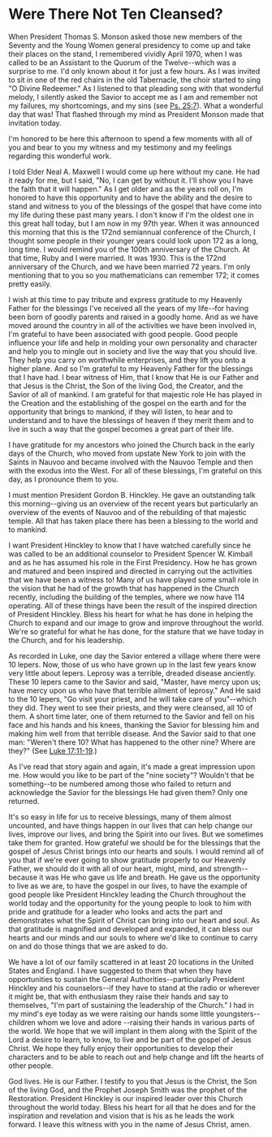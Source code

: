 # Were There Not Ten Cleansed?

When President Thomas S. Monson asked those new members of the Seventy and the
Young Women general presidency to come up and take their places on the stand,
I remembered vividly April 1970, when I was called to be an Assistant to the
Quorum of the Twelve--which was a surprise to me. I'd only known about it for
just a few hours. As I was invited to sit in one of the red chairs in the old
Tabernacle, the choir started to sing "O Divine Redeemer." As I listened to
that pleading song with that wonderful melody, I silently asked the Savior to
accept me as I am and remember not my failures, my shortcomings, and my sins
(see [Ps. 25:7](https://www.lds.org/scriptures/ot/ps/25.7?lang=eng#6)). What a
wonderful day that was! That flashed through my mind as President Monson made
that invitation today.

I'm honored to be here this afternoon to spend a few moments with all of you
and bear to you my witness and my testimony and my feelings regarding this
wonderful work.

I told Elder Neal A. Maxwell I would come up here without my cane. He had it
ready for me, but I said, "No, I can get by without it. I'll show you I have
the faith that it will happen." As I get older and as the years roll on, I'm
honored to have this opportunity and to have the ability and the desire to
stand and witness to you of the blessings of the gospel that have come into my
life during these past many years. I don't know if I'm the oldest one in this
great hall today, but I am now in my 97th year. When it was announced this
morning that this is the 172nd semiannual conference of the Church, I thought
some people in their younger years could look upon 172 as a long, long time. I
would remind you of the 100th anniversary of the Church. At that time, Ruby
and I were married. It was 1930. This is the 172nd anniversary of the Church,
and we have been married 72 years. I'm only mentioning that to you so you
mathematicians can remember 172; it comes pretty easily.

I wish at this time to pay tribute and express gratitude to my Heavenly Father
for the blessings I've received all the years of my life--for having been born
of goodly parents and raised in a goodly home. And as we have moved around the
country in all of the activities we have been involved in, I'm grateful to
have been associated with good people. Good people influence your life and
help in molding your own personality and character and help you to mingle out
in society and live the way that you should live. They help you carry on
worthwhile enterprises, and they lift you onto a higher plane. And so I'm
grateful to my Heavenly Father for the blessings that I have had. I bear
witness of Him, that I know that He is our Father and that Jesus is the
Christ, the Son of the living God, the Creator, and the Savior of all of
mankind. I am grateful for that majestic role He has played in the Creation
and the establishing of the gospel on the earth and for the opportunity that
brings to mankind, if they will listen, to hear and to understand and to have
the blessings of heaven if they merit them and to live in such a way that the
gospel becomes a great part of their life.

I have gratitude for my ancestors who joined the Church back in the early days
of the Church, who moved from upstate New York to join with the Saints in
Nauvoo and became involved with the Nauvoo Temple and then with the exodus
into the West. For all of these blessings, I'm grateful on this day, as I
pronounce them to you.

I must mention President Gordon B. Hinckley. He gave an outstanding talk this
morning--giving us an overview of the recent years but particularly an
overview of the events of Nauvoo and of the rebuilding of that majestic
temple. All that has taken place there has been a blessing to the world and to
mankind.

I want President Hinckley to know that I have watched carefully since he was
called to be an additional counselor to President Spencer W. Kimball and as he
has assumed his role in the First Presidency. How he has grown and matured and
been inspired and directed in carrying out the activities that we have been a
witness to! Many of us have played some small role in the vision that he had
of the growth that has happened in the Church recently, including the building
of the temples, where we now have 114 operating. All of these things have been
the result of the inspired direction of President Hinckley. Bless his heart
for what he has done in helping the Church to expand and our image to grow and
improve throughout the world. We're so grateful for what he has done, for the
stature that we have today in the Church, and for his leadership.

As recorded in Luke, one day the Savior entered a village where there were 10
lepers. Now, those of us who have grown up in the last few years know very
little about lepers. Leprosy was a terrible, dreaded disease anciently. These
10 lepers came to the Savior and said, "Master, have mercy upon us; have mercy
upon us who have that terrible ailment of leprosy." And He said to the 10
lepers, "Go visit your priest, and he will take care of you"--which they did.
They went to see their priests, and they were cleansed, all 10 of them. A
short time later, one of them returned to the Savior and fell on his face and
his hands and his knees, thanking the Savior for blessing him and making him
well from that terrible disease. And the Savior said to that one man: "Weren't
there 10? What has happened to the other nine? Where are they?" (See [Luke
17:11-19](https://www.lds.org/scriptures/nt/luke/17.11-19?lang=eng#10).)

As I've read that story again and again, it's made a great impression upon me.
How would you like to be part of the "nine society"? Wouldn't that be
something--to be numbered among those who failed to return and acknowledge the
Savior for the blessings He had given them? Only one returned.

It's so easy in life for us to receive blessings, many of them almost
uncounted, and have things happen in our lives that can help change our lives,
improve our lives, and bring the Spirit into our lives. But we sometimes take
them for granted. How grateful we should be for the blessings that the gospel
of Jesus Christ brings into our hearts and souls. I would remind all of you
that if we're ever going to show gratitude properly to our Heavenly Father, we
should do it with all of our heart, might, mind, and strength--because it was
He who gave us life and breath. He gave us the opportunity to live as we are,
to have the gospel in our lives, to have the example of good people like
President Hinckley leading the Church throughout the world today and the
opportunity for the young people to look to him with pride and gratitude for a
leader who looks and acts the part and demonstrates what the Spirit of Christ
can bring into our heart and soul. As that gratitude is magnified and
developed and expanded, it can bless our hearts and our minds and our souls to
where we'd like to continue to carry on and do those things that we are asked
to do.

We have a lot of our family scattered in at least 20 locations in the United
States and England. I have suggested to them that when they have opportunities
to sustain the General Authorities--particularly President Hinckley and his
counselors--if they have to stand at the radio or wherever it might be, that
with enthusiasm they raise their hands and say to themselves, "I'm part of
sustaining the leadership of the Church." I had in my mind's eye today as we
were raising our hands some little youngsters--children whom we love and adore
--raising their hands in various parts of the world. We hope that we will
implant in them along with the Spirit of the Lord a desire to learn, to know,
to live and be part of the gospel of Jesus Christ. We hope they fully enjoy
their opportunities to develop their characters and to be able to reach out
and help change and lift the hearts of other people.

God lives. He is our Father. I testify to you that Jesus is the Christ, the
Son of the living God, and the Prophet Joseph Smith was the prophet of the
Restoration. President Hinckley is our inspired leader over this Church
throughout the world today. Bless his heart for all that he does and for the
inspiration and revelation and vision that is his as he leads the work
forward. I leave this witness with you in the name of Jesus Christ, amen.

